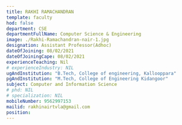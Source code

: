 ```yaml
---
title: RAKHI RAMACHANDRAN
template: faculty
hod: false
department: CSE
departmentFullName: Computer Science & Engineering
image: ./Rakhi-Ramachandran-nair-1.jpg 
designation: Assistant Professor(Adhoc)
dateOfJoining: 08/02/2021
dateOfJoiningCape: 08/02/2021 
experienceTeaching: Nil
# experienceIndustry: NIL
ugAndInstitution: "B.Tech, College of engineering, Kallooppara"
pgAndInstitution: "M.Tech, College of Engineering Kidangoor"
subject: Computer and Information Science
# phd: NIL
# specialization: NIL
mobileNumber: 9562997153
mailid: rakhinairtvla@gmail.com
position: 
---
```

